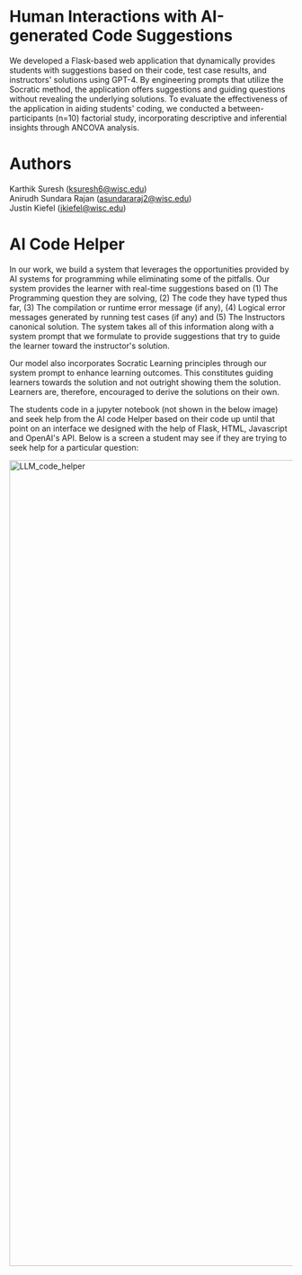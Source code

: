 # Human Interactions with AI-generated Code Suggestions

We developed a Flask-based web application that dynamically provides students with suggestions based on their code, test case results, and instructors' solutions using GPT-4. By engineering prompts that utilize the 
Socratic method, the application offers suggestions and guiding questions without revealing the underlying solutions. 
To evaluate the effectiveness of the application in aiding students' coding, we conducted a between-participants (n=10) factorial study, incorporating descriptive and inferential insights through ANCOVA analysis.

# Authors

Karthik Suresh (ksuresh6@wisc.edu) \
Anirudh Sundara Rajan (asundararaj2@wisc.edu) \
Justin Kiefel (jkiefel@wisc.edu)


# AI Code Helper

In our work, we build a system that leverages the opportunities provided by AI systems for programming while eliminating some of the pitfalls. Our system provides the learner with real-time suggestions based on (1) The Programming question they are solving, 
(2) The code they have typed thus far, (3) The compilation or runtime error message (if any), (4) Logical error messages generated by running test cases (if any) and (5) The Instructors canonical solution. 
The system takes all of this information along with a system prompt that we formulate to provide suggestions that try to guide the learner toward the instructor's solution. 

Our model also incorporates Socratic Learning principles through our system prompt to enhance learning outcomes. 
This constitutes guiding learners towards the solution and not outright showing them the solution. 
Learners are, therefore, encouraged to derive the solutions on their own.

The students code in a jupyter notebook (not shown in the below image) and seek help from the AI code Helper based on their code up until that point on an interface we designed with the help of Flask, HTML, Javascript and OpenAI's API. Below is a screen a student may see if they are trying to seek help for a particular question:

<img width="1433" alt="LLM_code_helper" src="https://github.com/karths8/CS839-HCI-project/assets/47289950/d4cd11b7-fbff-4cb1-9d70-f532e70d6fe9">
